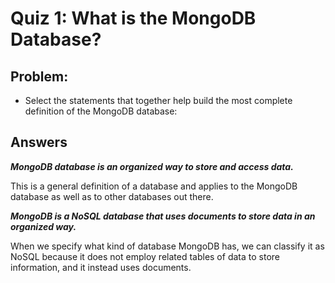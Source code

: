 # Quiz 1: What is the MongoDB Database?

## Problem:
- Select the statements that together help build the most complete definition of the MongoDB database:

## Answers

**_MongoDB database is an organized way to store and access data._**

This is a general definition of a database and applies to the MongoDB database as well as to other databases out there.

**_MongoDB is a NoSQL database that uses documents to store data in an organized way._**

When we specify what kind of database MongoDB has, we can classify it as NoSQL because it does not employ related tables of data to store information, and it instead uses documents.
